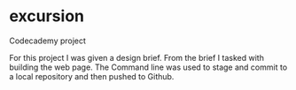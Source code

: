 # excursion
Codecademy project

For this project I was given a design brief. From the brief I tasked with building the web page. The Command line was used to stage and commit to a local repository and then pushed to Github.
